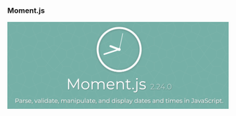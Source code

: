 ### Moment.js

<a target="_blank" href="https://github.com/moment/moment">
    <img style="border: 0; " src="../images/moment-js.png" />
</a>
